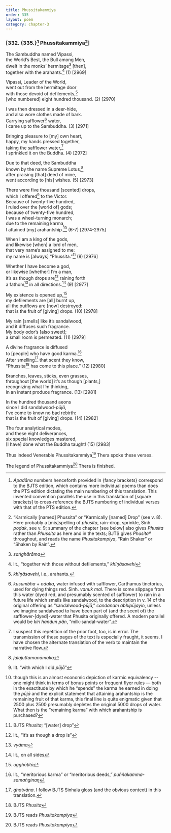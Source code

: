 ```yaml
---
title: Phussitakammiya
order: 335
layout: poem
category: chapter-3
---
```


### \[332. {335.}[^1] Phussitakammiya[^2]\]

The Sambuddha named Vipassi,  
the World’s Best, the Bull among Men,  
dwelt in the monks’ hermitage[^3] \[then\],  
together with the arahants.[^4] (1) \[2969\]

Vipassi, Leader of the World,  
went out from the hermitage door  
with those devoid of defilements,[^5]  
\[who numbered\] eight hundred thousand. (2) \[2970\]

I was then dressed in a deer-hide,  
and also wore clothes made of bark.  
Carrying safflower[^6] water,  
I came up to the Sambuddha. (3) \[2971\]

Bringing pleasure to \[my\] own heart,  
happy, my hands pressed together,  
taking the safflower water,[^7]  
I sprinkled it on the Buddha. (4) \[2972\]

Due to that deed, the Sambuddha  
known by the name Supreme Lotus,[^8]  
after praising \[that\] deed of mine,  
went according to \[his\] wishes. (5) \[2973\]

There were five thousand \[scented\] drops,  
which I offered[^9] to the Victor.  
Because of twenty-five hundred,  
I ruled over the \[world of\] gods;  
because of twenty-five hundred,  
I was a wheel-turning monarch;  
due to the remaining karma,  
I attained \[my\] arahantship.[^10] (6-7) \[2974-2975\]

When I am a king of the gods,  
and likewise \[when\] a lord of men,  
that very name’s assigned to me:  
my name is \[always\] “Phussita.”[^11] (8) \[2976\]

Whether I have become a god,  
or likewise \[whether\] I’m a man,  
it’s as though drops are[^12] raining forth  
a fathom[^13] in all directions.[^14] (9) \[2977\]

My existence is opened up,[^15]  
my defilements are \[all\] burnt up,  
all the outflows are \[now\] destroyed:  
that is the fruit of \[giving\] drops. (10) \[2978\]

My rain \[smells\] like it’s sandalwood,  
and it diffuses such fragrance.  
My body odor’s \[also sweet\];  
a small room is permeated. (11) \[2979\]

A divine fragrance is diffused  
to \[people\] who have good karma.[^16]  
After smelling[^17] that scent they know,  
“Phussita[^18] has come to this place.” (12) \[2980\]

Branches, leaves, sticks, even grasses,  
throughout \[the world\] it’s as though \[plants,\]  
recognizing what I’m thinking,  
in an instant produce fragrance. (13) \[2981\]

In the hundred thousand aeons  
since I did sandalwood-*pūjā*,  
I’ve come to know no bad rebirth:  
that is the fruit of \[giving\] drops. (14) \[2982\]

The four analytical modes,  
and these eight deliverances,  
six special knowledges mastered,  
\[I have\] done what the Buddha taught! (15) \[2983\]

Thus indeed Venerable Phussitakammiya[^19] Thera spoke these verses.

The legend of Phussitakammiya[^20] Thera is finished.

[^1]: *Apadāna* numbers henceforth provided in {fancy brackets} correspond to the BJTS edition, which contains more individual poems than does the PTS edition dictating the main numbering of this translation. This invented convention parallels the use in this translation of \[square brackets\] to cross-reference the BJTS numbering of individual verses with that of the PTS edition.

[^2]: “Karmically \[named\] Phussita” or “Karmically \[named\] Drop” (see v. 8). Here probably a \[mis\]spelling of *phusita*, rain-drop, sprinkle, Sinh. *poḍak*, see v. 9; summary of the chapter \[see below\] also gives *Phusita* rather than *Phussita* as here and in the texts; BJTS gives *Phusitaº* throughout, and reads the name *Phusitakampiya*, “Rain Shaker” or “Shaken by Rain”.

[^3]: *saṅghārāma*

[^4]: lit., “together with those without defilements,” *khīṇâsavehi*

[^5]: *khīṇâsavehi*, i.e., arahants.

[^6]: *kusumbha* + *odaka*, water infused with safflower, Carthamus tinctorius, used for dying things red. Sinh. *vanuk mal*. There is some slippage from this water (dyed red, and presumably scented of safflower) to rain in a future life which smells like sandalwood, to the description in v. 14 of the original offering as “sandalwood-*pūjā*,” *candanam abhipūjayin*, unless we imagine sandalwood to have been part of (and the scent of) the safflower-\[dyed\]-water that Phusita originally offered. A modern parallel would be *kiri handun pän*, “milk-sandal-water”.

[^7]: I suspect this repetition of the prior foot, too, is in error. The transmission of these pages of the text is especially fraught, it seems. I have chosen the alternate translation of the verb to maintain the narrative flow.

[^8]: *jalajuttamanāmaka*

[^9]: Ilt. “with which I did *pūjā*”

[^10]: though this is an almost economic depiction of karmic equivalency -- one might think in terms of bonus points or frequent flyer rules — both in the exactitude by which he “spends” the karma he earned in doing the *pūjā* and the explicit statement that attaining arahantship is the remaining fruit of that karma, this final line is quite enigmatic given that 2500 plus 2500 presumably depletes the original 5000 drops of water. What then is the “remaining karma” with which arahantship is purchased?

[^11]: BJTS *Phusita*; “\[water\] drop”

[^12]: lit., “it’s as though a drop is”

[^13]: *vyāma*

[^14]: lit., on all sides

[^15]: *ugghāṭitā*

[^16]: lit., “meritorious karma” or “meritorious deeds,” *puññakamma-samaṅginaŋ*

[^17]: *ghatvāna*. I follow BJTS Sinhala gloss (and the obvious context) in this translation.

[^18]: BJTS *Phusita*

[^19]: BJTS reads *Phusitakampiya*

[^20]: BJTS reads *Phusitakampiya*
